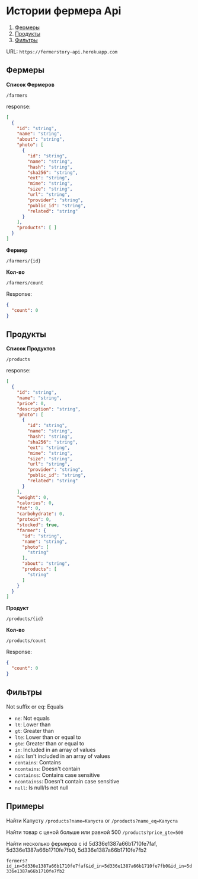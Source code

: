 # Истории фермера Api

1. [Фермеры](#Фермеры)
2. [Продукты](#Продукты)
3. [Фильтры](#Фильтры)

URL: `https://fermerstory-api.herokuapp.com`

## Фермеры

**Список Фермеров**
```
/farmers
```

response:
```json
[
  {
    "id": "string",
    "name": "string",
    "about": "string",
    "photo": [
      {
        "id": "string",
        "name": "string",
        "hash": "string",
        "sha256": "string",
        "ext": "string",
        "mime": "string",
        "size": "string",
        "url": "string",
        "provider": "string",
        "public_id": "string",
        "related": "string"
      }
    ],
    "products": [ ]
  }
]
```

**Фермер**
```
/farmers/{id}
```

**Кол-во**
```
/farmers/count
```
Response:
```json
{
  "count": 0
}
```

## Продукты

**Список Продуктов**
```
/products
```

response:
```json
[
  {
    "id": "string",
    "name": "string",
    "price": 0,
    "description": "string",
    "photo": [
      {
        "id": "string",
        "name": "string",
        "hash": "string",
        "sha256": "string",
        "ext": "string",
        "mime": "string",
        "size": "string",
        "url": "string",
        "provider": "string",
        "public_id": "string",
        "related": "string"
      }
    ],
    "weight": 0,
    "calories": 0,
    "fat": 0,
    "carbohydrate": 0,
    "protein": 0,
    "stocked": true,
    "farmer": {
      "id": "string",
      "name": "string",
      "photo": [
        "string"
      ],
      "about": "string",
      "products": [
        "string"
      ]
    }
  }
]
```

**Продукт**
```
/products/{id}
```

**Кол-во**
```
/products/count
```
Response:
```json
{
  "count": 0
}
```

## Фильтры

Not suffix or eq: Equals

- `ne`: Not equals
- `lt`: Lower than
- `gt`: Greater than
- `lte`: Lower than or equal to
- `gte`: Greater than or equal to
- `in`: Included in an array of values
- `nin`: Isn't included in an array of values
- `contains`: Contains
- `ncontains`: Doesn't contain
- `containss`: Contains case sensitive
- `ncontainss`: Doesn't contain case sensitive
- `null`: Is null/Is not null

## Примеры

Найти Капусту
`/products?name=Капуста` or  `/products?name_eq=Капуста`

Найти товар с ценой больше или равной 500
`/products?price_gte=500`

Найти несколько фермеров с id 5d336e1387a66b1710fe7faf, 5d336e1387a66b1710fe7fb0, 5d336e1387a66b1710fe7fb2

`fermers?id_in=5d336e1387a66b1710fe7faf&id_in=5d336e1387a66b1710fe7fb0&id_in=5d336e1387a66b1710fe7fb2`

